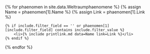 <ul>
{% for phaenomen in site.data.Weltraumphaenomene %}
    {% assign Name = phaenomen[1].Name %}
    {% assign Link = phaenomen[1].Link %}
    
    {% if include.filter_field == '' or phaenomen[1][include.filter_field] contains include.filter_value %}
        <li>{% include printlink.md data=Name link=Link %}</li>
    {% endif %}
{% endfor %}
</ul>
